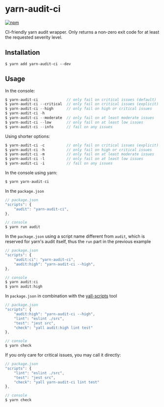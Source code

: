 # yarn-audit-ci

[![npm](https://img.shields.io/npm/v/yarn-audit-ci.svg)](https://www.npmjs.com/package/yarn-audit-ci)

CI-friendly yarn audit wrapper. Only returns a non-zero exit code for at least the requested severity level.

## Installation

```
$ yarn add yarn-audit-ci --dev
```

## Usage

In the console:
```js
$ yarn-audit-ci             // only fail on critical issues (default)
$ yarn-audit-ci --critical  // only fail on critical issues (explicit)
$ yarn-audit-ci --high      // only fail on high or critical issues
$ yarn-audit-ci -h
$ yarn-audit-ci --moderate  // only fail on at least moderate issues
$ yarn-audit-ci --low       // only fail on at least low issues
$ yarn-audit-ci --info      // fail on any issues
```
Using shorter options:
```js
$ yarn-audit-ci -c          // only fail on critical issues (explicit)
$ yarn-audit-ci -h          // only fail on high or critical issues
$ yarn-audit-ci -m          // only fail on at least moderate issues
$ yarn-audit-ci -l          // only fail on at least low issues
$ yarn-audit-ci -i          // fail on any issues
```

In the console using yarn:
```js
$ yarn yarn-audit-ci
```

In the `package.json`
```js
// package.json
"scripts": {
    "audit": "yarn-audit-ci",
},

// console
$ yarn run audit
```

In the `package.json` using a script name different from `audit`, which is reserved for yarn's audit itself, thus the `run` part in the previous example
```js
// package.json
"scripts": {
    "audit:ci": "yarn-audit-ci",
    "audit:high": "yarn-audit-ci --high",
},

// console
$ yarn audit:ci
$ yarn audit:high
```

In `package.json` in combination with the [yall-scripts](https://github.com/dubbha/yall-scripts) tool
```js
// package.json
"scripts": {
    "audit:high": "yarn-audit-ci --high",
    "lint": "eslint ./src",
    "test": "jest src",
    "check": "yall audit:high lint test"
},

// console
$ yarn check
```
If you only care for critical issues, you may call it directly:
```js
// package.json
"scripts": {
    "lint": "eslint ./src",
    "test": "jest src",
    "check": "yall yarn-audit-ci lint test"
},

// console
$ yarn check
```
